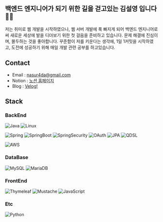 ## 백엔드 엔지니어가 되기 위한 길을 걷고있는 김설영 입니다 🙇‍♂️
저는 취미로 웹 개발을 시작하였으나, 웹 서버 개발에 푹 빠지게 되어 백엔드 엔지니어로써 새로운 세상에 발을 디뎌보기 위한 첫 걸음을 준비하고 있습니다.
문제 해결에 진심이며, 몰두하는 것을 좋아합니다. 꾸준함이 저를 키운다는 생각에, 1일 1커밋을 시작하였고, 도전에 성공하기 위해 매일 개발 관련 공부를 하고있습니다.


## Contact 
- Email : nasur4da@gmail.com
- Notion : [노션 홈페이지](https://robust-price-530.notion.site/7927298209a14c7c819bb1f545ae8fd1)
- Blog : [Velog!](https://velog.io/@kimsy8979)

## Stack
### BackEnd
![Java](https://img.shields.io/badge/Java-007396?style=flat-square&logo=Java&logoColor=white)
![Linux](https://img.shields.io/badge/Linux-FCC624?style=flat-square&logo=Linux&logoColor=white)


![Spring](https://img.shields.io/badge/Spring-6DB33F?style=flat-square&logo=Spring&logoColor=white)
![SpringBoot](https://img.shields.io/badge/SpringBoot-6DB33F?style=flat-square&logo=SpringBoot&logoColor=white)
![SpringSecurity](https://img.shields.io/badge/SpringSecurity-6DB33F?style=flat-square&logo=SpringSecurity&logoColor=white)
![OAuth](https://img.shields.io/badge/OAuth-6DB33F?style=flat-square&logo=OAuth&logoColor=white)
![JPA](https://img.shields.io/badge/JPA-6DB33F?style=flat-square&logo=JPA&logoColor=white)
![QDSL](https://img.shields.io/badge/QDSL-512BD4?style=flat-square&logo=QueryDSL&logoColor=white)

![AWS](https://img.shields.io/badge/AWS-232F3E?style=flat-square&logo=AmazonAWS&logoColor=white)

### DataBase
![MySQL](https://img.shields.io/badge/MySQL-4479A1?style=flat-square&logo=MySQL&logoColor=white)
![MariaDB](https://img.shields.io/badge/MariaDB-003545?style=flat-square&logo=MariaDB&logoColor=white)


### FrontEnd
![Thymeleaf](https://img.shields.io/badge/Thymeleaf-005F0F?style=flat-square&logo=Thymeleaf&logoColor=white)
![Mustache](https://img.shields.io/badge/Mustache-FF9E0F?style=flat-square&logo=Mustache&logoColor=white)
![JavaScript](https://img.shields.io/badge/JavaScript-F7DF1E?style=flat-square&logo=JavaScript&logoColor=white)


### Etc
![Python](https://img.shields.io/badge/Python-3776AB?style=flat-square&logo=Python&logoColor=white)
